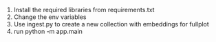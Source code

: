 1. Install the required libraries from requirements.txt
2. Change the env variables
3. Use ingest.py to create a new collection with embeddings for fullplot
5. run python -m app.main
